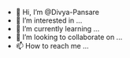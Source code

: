 - 👋 Hi, I’m @Divya-Pansare
- 👀 I’m interested in ...
- 🌱 I’m currently learning ...
- 💞️ I’m looking to collaborate on ...
- 📫 How to reach me ...

<!---
Divya-Pansare/Divya-Pansare is a ✨ special ✨ repository because its `README.md` (this file) appears on your GitHub profile.
You can click the Preview link to take a look at your changes.
--->

